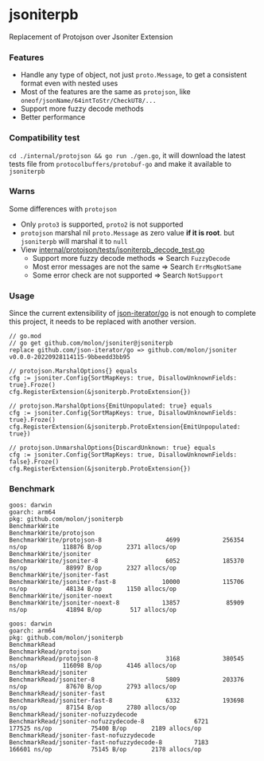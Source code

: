 # jsoniterpb
Replacement of Protojson over Jsoniter Extension

### Features
- Handle any type of object, not just `proto.Message`, to get a consistent format even with nested uses
- Most of the features are the same as `protojson`, like `oneof/jsonName/64intToStr/CheckUT8/...`
- Support more fuzzy decode methods
- Better performance

### Compatibility test
`cd ./internal/protojson && go run ./gen.go`, it will download the latest tests file from `protocolbuffers/protobuf-go` and make it available to `jsoniterpb`

### Warns
Some differences with `protojson`
- Only `proto3` is supported, `proto2` is not supported
- `protojson` marshal nil `proto.Message` as zero value **if it is root**. but `jsoniterpb` will marshal it to `null`
- View [internal/protojson/tests/jsoniterpb_decode_test.go](internal/protojson/tests/jsoniterpb_decode_test.go)
  - Support more fuzzy decode methods => Search `FuzzyDecode`
  - Most error messages are not the same => Search `ErrMsgNotSame`
  - Some error check are not supported => Search `NotSupport`

### Usage
Since the current extensibility of [json-iterator/go](https://github.com/json-iterator/go) is not enough to complete this project, it needs to be replaced with another version.
```
// go.mod 
// go get github.com/molon/jsoniter@jsoniterpb
replace github.com/json-iterator/go => github.com/molon/jsoniter v0.0.0-20220928114115-9bbeedd3bb95
```

```
// protojson.MarshalOptions{} equals
cfg := jsoniter.Config{SortMapKeys: true, DisallowUnknownFields: true}.Froze()
cfg.RegisterExtension(&jsoniterpb.ProtoExtension{})

// protojson.MarshalOptions{EmitUnpopulated: true} equals
cfg := jsoniter.Config{SortMapKeys: true, DisallowUnknownFields: true}.Froze()
cfg.RegisterExtension(&jsoniterpb.ProtoExtension{EmitUnpopulated: true})

// protojson.UnmarshalOptions{DiscardUnknown: true} equals
cfg := jsoniter.Config{SortMapKeys: true, DisallowUnknownFields: false}.Froze()
cfg.RegisterExtension(&jsoniterpb.ProtoExtension{})
```

### Benchmark
```
goos: darwin
goarch: arm64
pkg: github.com/molon/jsoniterpb
BenchmarkWrite
BenchmarkWrite/protojson
BenchmarkWrite/protojson-8                  4699            256354 ns/op          118876 B/op       2371 allocs/op
BenchmarkWrite/jsoniter
BenchmarkWrite/jsoniter-8                   6052            185370 ns/op           88997 B/op       2327 allocs/op
BenchmarkWrite/jsoniter-fast
BenchmarkWrite/jsoniter-fast-8             10000            115706 ns/op           48134 B/op       1150 allocs/op
BenchmarkWrite/jsoniter-noext
BenchmarkWrite/jsoniter-noext-8            13857             85909 ns/op           41894 B/op        517 allocs/op
```
```
goos: darwin
goarch: arm64
pkg: github.com/molon/jsoniterpb
BenchmarkRead
BenchmarkRead/protojson
BenchmarkRead/protojson-8                   3168            380545 ns/op          116098 B/op       4146 allocs/op
BenchmarkRead/jsoniter
BenchmarkRead/jsoniter-8                    5809            203376 ns/op           87670 B/op       2793 allocs/op
BenchmarkRead/jsoniter-fast
BenchmarkRead/jsoniter-fast-8               6332            193698 ns/op           87154 B/op       2780 allocs/op
BenchmarkRead/jsoniter-nofuzzydecode
BenchmarkRead/jsoniter-nofuzzydecode-8              6721            177525 ns/op           75400 B/op       2189 allocs/op
BenchmarkRead/jsoniter-fast-nofuzzydecode
BenchmarkRead/jsoniter-fast-nofuzzydecode-8         7183            166601 ns/op           75145 B/op       2178 allocs/op
```
